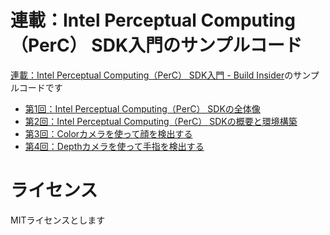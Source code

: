 連載：Intel Perceptual Computing（PerC） SDK入門のサンプルコード
===============================================================

[連載：Intel Perceptual Computing（PerC） SDK入門 - Build Insider](http://www.buildinsider.net/small/perc)のサンプルコードです

 * [第1回：Intel Perceptual Computing（PerC） SDKの全体像](http://www.buildinsider.net/small/perc/01)
 * [第2回：Intel Perceptual Computing（PerC） SDKの概要と環境構築](http://www.buildinsider.net/small/perc/02)
 * [第3回：Colorカメラを使って顔を検出する](http://www.buildinsider.net/small/perc/03)
 * [第4回：Depthカメラを使って手指を検出する](http://www.buildinsider.net/small/perc/04)

# ライセンス
MITライセンスとします
